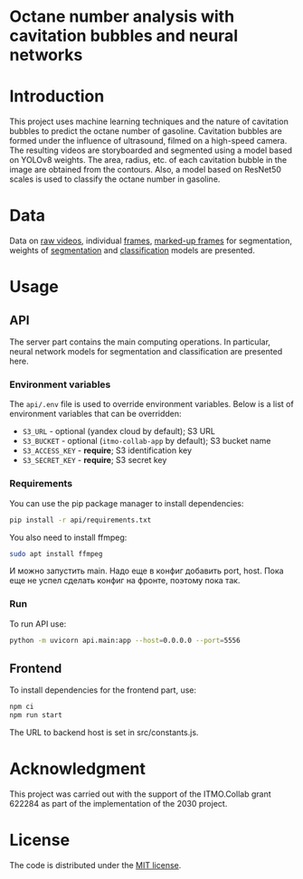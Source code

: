 # Octane number analysis with cavitation bubbles and neural networks
# Introduction

This project uses machine learning techniques and the nature of cavitation bubbles to predict the octane number of gasoline.
Cavitation bubbles are formed under the influence of ultrasound, filmed on a high-speed camera. The resulting videos are storyboarded and segmented using a model based on YOLOv8 weights. The area, radius, etc. of each cavitation bubble in the image are obtained from the contours.
Also, a model based on ResNet50 scales is used to classify the octane number in gasoline.

# Data

Data on [raw videos](https://storage.yandexcloud.net/cavitation-bubbles-data/videos.7z), 
individual [frames](https://storage.yandexcloud.net/cavitation-bubbles-data/frames.7z), 
[marked-up frames](https://storage.yandexcloud.net/cavitation-bubbles-data/marked_frames.7z) for segmentation, 
weights of [segmentation](https://storage.yandexcloud.net/itmo-collab-app/weights/segmentation_model.pt) and [classification](https://storage.yandexcloud.net/itmo-collab-app/weights/classification_model.ckpt) models are presented.

# Usage

## API

The server part contains the main computing operations. In particular, neural network models for segmentation and classification are presented here.

### Environment variables

The `api/.env` file is used to override environment variables. Below is a list of environment variables that can be overridden:

- `S3_URL` - optional (yandex cloud by default); S3 URL
- `S3_BUCKET` - optional (`itmo-collab-app` by default); S3 bucket name
- `S3_ACCESS_KEY` - **require**; S3 identification key
- `S3_SECRET_KEY` - **require**; S3 secret key

### Requirements

You can use the pip package manager to install dependencies:
```bash
pip install -r api/requirements.txt
```

You also need to install ffmpeg:

```bash
sudo apt install ffmpeg
```
И можно запустить main. Надо еще в конфиг добавить port, host. Пока еще не успел сделать конфиг на фронте, поэтому пока так.

### Run

To run API use:
```bash
python -m uvicorn api.main:app --host=0.0.0.0 --port=5556
```

## Frontend

To install dependencies for the frontend part, use:

```bash
npm ci
npm run start
```

The URL to backend host is set in src/constants.js.
# Acknowledgment
This project was carried out with the support of the ITMO.Collab grant 622284 as part of the implementation of the 2030 project.

# License
The code is distributed under the [MIT license](https://opensource.org/license/mit/).
